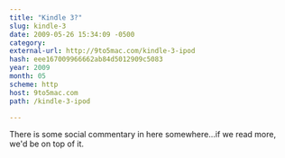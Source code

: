 ```yaml
---
title: "Kindle 3?"
slug: kindle-3
date: 2009-05-26 15:34:09 -0500
category: 
external-url: http://9to5mac.com/kindle-3-ipod
hash: eee167009966662ab84d5012909c5083
year: 2009
month: 05
scheme: http
host: 9to5mac.com
path: /kindle-3-ipod

---
```


There is some social commentary in here somewhere...if we read more, we'd be on top of it.










 

          


